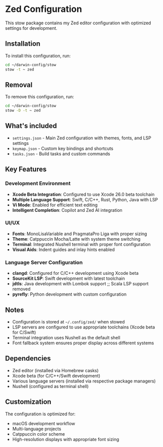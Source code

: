 # Zed Configuration

This stow package contains my Zed editor configuration with optimized settings for development.

## Installation

To install this configuration, run:

```bash
cd ~/darwin-config/stow
stow -t ~ zed
```

## Removal

To remove this configuration, run:

```bash
cd ~/darwin-config/stow
stow -D -t ~ zed
```

## What's included

- `settings.json` - Main Zed configuration with themes, fonts, and LSP settings
- `keymap.json` - Custom key bindings and shortcuts
- `tasks.json` - Build tasks and custom commands

## Key Features

### Development Environment
- **Xcode Beta Integration**: Configured to use Xcode 26.0 beta toolchain
- **Multiple Language Support**: Swift, C/C++, Rust, Python, Java with LSP
- **Vi Mode**: Enabled for efficient text editing
- **Intelligent Completion**: Copilot and Zed AI integration

### UI/UX
- **Fonts**: MonoLisaVariable and PragmataPro Liga with proper sizing
- **Theme**: Catppuccin Mocha/Latte with system theme switching
- **Terminal**: Integrated Nushell terminal with proper font configuration
- **Visual Aids**: Indent guides and inlay hints enabled

### Language Server Configuration
- **clangd**: Configured for C/C++ development using Xcode beta
- **SourceKit LSP**: Swift development with latest toolchain
- **jdtls**: Java development with Lombok support
;; Scala LSP support removed
- **pyrefly**: Python development with custom configuration

## Notes

- Configuration is stored at `~/.config/zed/` when stowed
- LSP servers are configured to use appropriate toolchains (Xcode beta for C/Swift)
- Terminal integration uses Nushell as the default shell
- Font fallback system ensures proper display across different systems

## Dependencies

- Zed editor (installed via Homebrew casks)
- Xcode beta (for C/C++/Swift development)
- Various language servers (installed via respective package managers)
- Nushell (configured as terminal shell)

## Customization

The configuration is optimized for:
- macOS development workflow
- Multi-language projects
- Catppuccin color scheme
- High-resolution displays with appropriate font sizing
